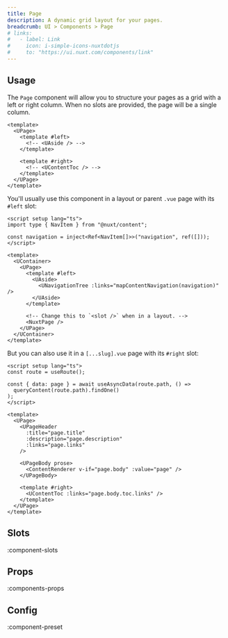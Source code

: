 ```yaml
---
title: Page
description: A dynamic grid layout for your pages.
breadcrumb: UI > Components > Page
# links:
#   - label: Link
#     icon: i-simple-icons-nuxtdotjs
#     to: "https://ui.nuxt.com/components/link"
---
```


## Usage

The `Page` component will allow you to structure your pages as a grid with a left or right column. When no slots are provided, the page will be a single column.

```vue
<template>
  <UPage>
    <template #left>
      <!-- <UAside /> -->
    </template>

    <template #right>
      <!-- <UContentToc /> -->
    </template>
  </UPage>
</template>
```

You'll usually use this component in a layout or parent `.vue` page with its `#left` slot:

```vue [pages/docs.vue]
<script setup lang="ts">
import type { NavItem } from "@nuxt/content";

const navigation = inject<Ref<NavItem[]>>("navigation", ref([]));
</script>

<template>
  <UContainer>
    <UPage>
      <template #left>
        <UAside>
          <UNavigationTree :links="mapContentNavigation(navigation)" />
        </UAside>
      </template>

      <!-- Change this to `<slot />` when in a layout. -->
      <NuxtPage />
    </UPage>
  </UContainer>
</template>
```

But you can also use it in a `[...slug].vue` page with its `#right` slot:

```vue [pages/[...slug\].vue]
<script setup lang="ts">
const route = useRoute();

const { data: page } = await useAsyncData(route.path, () =>
  queryContent(route.path).findOne()
);
</script>

<template>
  <UPage>
    <UPageHeader
      :title="page.title"
      :description="page.description"
      :links="page.links"
    />

    <UPageBody prose>
      <ContentRenderer v-if="page.body" :value="page" />
    </UPageBody>

    <template #right>
      <UContentToc :links="page.body.toc.links" />
    </template>
  </UPage>
</template>
```

## Slots

:component-slots

## Props

:components-props

## Config

:component-preset

